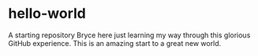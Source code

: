 hello-world
===========

A starting repository
Bryce here just learning my way through this glorious GitHub experience.  This is an amazing start to a great new world.  
